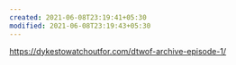 ```yaml
---
created: 2021-06-08T23:19:41+05:30
modified: 2021-06-08T23:19:43+05:30
---
```


https://dykestowatchoutfor.com/dtwof-archive-episode-1/
